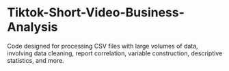 # Tiktok-Short-Video-Business-Analysis
Code designed for processing CSV files with large volumes of data, involving data cleaning, report correlation, variable construction, descriptive statistics, and more.
